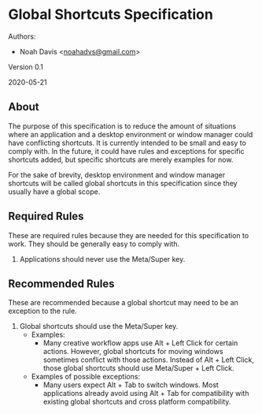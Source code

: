 # Global Shortcuts Specification

Authors:

- Noah Davis <<noahadvs@gmail.com>>

Version 0.1

2020-05-21

## About

The purpose of this specification is to reduce the amount of situations where an application and a desktop environment or window manager could have conflicting shortcuts. It is currently intended to be small and easy to comply with. In the future, it could have rules and exceptions for specific shortcuts added, but specific shortcuts are merely examples for now.

For the sake of brevity, desktop environment and window manager shortcuts will be called global shortcuts in this specification since they usually have a global scope.

## Required Rules

These are required rules because they are needed for this specification to work. They should be generally easy to comply with.

1. Applications should never use the Meta/Super key.

## Recommended Rules

These are recommended because a global shortcut may need to be an exception to the rule.

1. Global shortcuts should use the Meta/Super key.
    - Examples:
        - Many creative workflow apps use Alt + Left Click for certain actions. However, global shortcuts for moving windows sometimes conflict with those actions. Instead of Alt + Left Click, those global shortcuts should use Meta/Super + Left Click.
    - Examples of possible exceptions:
        - Many users expect Alt + Tab to switch windows. Most applications already avoid using Alt + Tab for compatibility with existing global shortcuts and cross platform compatibility.
